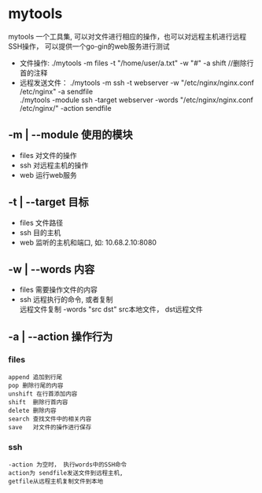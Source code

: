 # mytools
mytools 一个工具集, 可以对文件进行相应的操作，也可以对远程主机进行远程SSH操作， 可以提供一个go-gin的web服务进行测试  <br>
* 文件操作: ./mytools -m files -t "/home/user/a.txt" -w "#" -a shift    //删除行首的注释 <br>
* 远程发送文件： ./mytools -m ssh -t webserver -w "/etc/nginx/nginx.conf /etc/nginx" -a sendfile<br>
     ./mytools -module ssh -target webserver -words "/etc/nginx/nginx.conf /etc/nginx/" -action sendfile <br>

## -m | --module  使用的模块  
*   files  对文件的操作 <br>
*   ssh  对远程主机的操作 <br>
*   web  运行web服务 <br>

## -t | --target  目标
*  files  文件路径<br>
*   ssh  目的主机  <br>
*   web  监听的主机和端口, 如: 10.68.2.10:8080  <br>

## -w | --words  内容  
*   files  需要操作文件的内容  <br>
*   ssh   远程执行的命令, 或者复制  <br>
         远程文件复制 -words "src dst" src本地文件， dst远程文件 <br> 

## -a | --action  操作行为  
###   files  
    append 追加到行尾
    pop 删除行尾的内容
    unshift 在行首添加内容
    shift  删除行首内容
    delete 删除内容
    search 查找文件中的相关内容
    save   对文件的操作进行保存

###   ssh    
    -action 为空时， 执行words中的SSH命令
    action为 sendfile发送文件到远程主机,
    getfile从远程主机复制文件到本地 